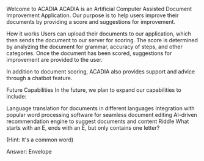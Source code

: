 Welcome to ACADIA
ACADIA is an Artificial Computer Assisted Document Improvement Application. Our purpose is to help users improve their documents by providing a score and suggestions for improvement.

How it works
Users can upload their documents to our application, which then sends the document to our server for scoring. The score is determined by analyzing the document for grammar, accuracy of steps, and other categories. Once the document has been scored, suggestions for improvement are provided to the user.

In addition to document scoring, ACADIA also provides support and advice through a chatbot feature.

Future Capabilities
In the future, we plan to expand our capabilities to include:

Language translation for documents in different languages
Integration with popular word processing software for seamless document editing
AI-driven recommendation engine to suggest documents and content
Riddle
What starts with an E, ends with an E, but only contains one letter?

(Hint: It's a common word)

Answer: Envelope
